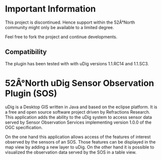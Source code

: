 # Important Information

This project is discontinued. Hence support within the 52Â°North
community might only be available to a limited degree.

Feel free to fork the project and continue developments.

## Compatibility

The plugin has been tested with with uDig versions 1.1.RC14 and 1.1.SC3.

# 52Â°North uDig Sensor Observation Plugin (SOS)

uDig is a Desktop GIS written in Java and based on the eclipse platform.
It is a free and open source software project driven by Refractions
Research. This application adds the ability to the uDig system to access
sensor data served by Sensor Observation Services implementing version
1.0.0 of the OGC specification.

On the one hand this application allows access of the features of
interest observed by the sensors of an SOS. Those features can be
displayed in the map view by adding a new layer to uDig. On the other
hand it is possible to visualized the observation data served by the SOS
in a table view.
